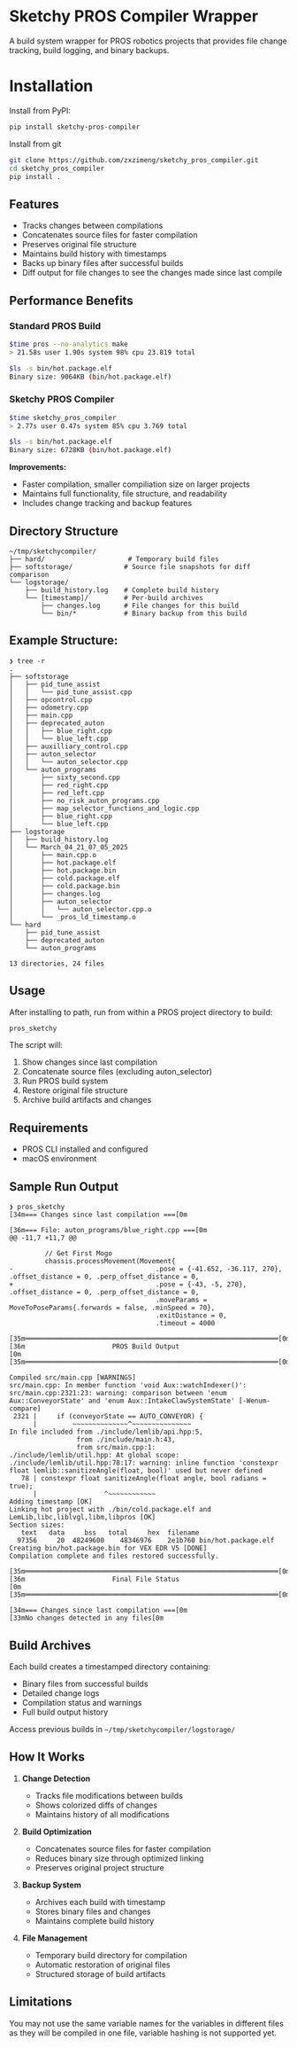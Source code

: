 # Sketchy PROS Compiler Wrapper

A build system wrapper for PROS robotics projects that provides file change tracking, build logging, and binary backups.

# Installation

Install from PyPI:

```bash
pip install sketchy-pros-compiler
```

Install from git
```bash
git clone https://github.com/zxzimeng/sketchy_pros_compiler.git
cd sketchy_pros_compiler
pip install .
```

## Features

- Tracks changes between compilations
- Concatenates source files for faster compilation
- Preserves original file structure
- Maintains build history with timestamps
- Backs up binary files after successful builds
- Diff output for file changes to see the changes made since last compile

## Performance Benefits

### Standard PROS Build
```bash
$time pros --no-analytics make  
> 21.58s user 1.90s system 98% cpu 23.819 total

$ls -s bin/hot.package.elf
Binary size: 9064KB (bin/hot.package.elf)
```

### Sketchy PROS Compiler
```bash
$time sketchy_pros_compiler
> 2.77s user 0.47s system 85% cpu 3.769 total

$ls -s bin/hot.package.elf
Binary size: 6728KB (bin/hot.package.elf)
```

**Improvements:**
- Faster compilation, smaller compiliation size on larger projects
- Maintains full functionality, file structure, and readability
- Includes change tracking and backup features

## Directory Structure

```plaintext
~/tmp/sketchycompiler/
├── hard/                     # Temporary build files
├── softstorage/             # Source file snapshots for diff comparison
└── logstorage/             
    ├── build_history.log    # Complete build history
    └── [timestamp]/         # Per-build archives
        ├── changes.log      # File changes for this build
        └── bin/*            # Binary backup from this build
```
## Example Structure:

```plaintext
❯ tree -r
.
├── softstorage
│   ├── pid_tune_assist
│   │   └── pid_tune_assist.cpp
│   ├── opcontrol.cpp
│   ├── odometry.cpp
│   ├── main.cpp
│   ├── deprecated_auton
│   │   ├── blue_right.cpp
│   │   └── blue_left.cpp
│   ├── auxilliary_control.cpp
│   ├── auton_selector
│   │   └── auton_selector.cpp
│   └── auton_programs
│       ├── sixty_second.cpp
│       ├── red_right.cpp
│       ├── red_left.cpp
│       ├── no_risk_auton_programs.cpp
│       ├── map_selector_functions_and_logic.cpp
│       ├── blue_right.cpp
│       └── blue_left.cpp
├── logstorage
│   ├── build_history.log
│   └── March_04_21_07_05_2025
│       ├── main.cpp.o
│       ├── hot.package.elf
│       ├── hot.package.bin
│       ├── cold.package.elf
│       ├── cold.package.bin
│       ├── changes.log
│       ├── auton_selector
│       │   └── auton_selector.cpp.o
│       └── _pros_ld_timestamp.o
└── hard
    ├── pid_tune_assist
    ├── deprecated_auton
    └── auton_programs

13 directories, 24 files
```
## Usage

After installing to path, run from within a PROS project directory to build:

```bash
pros_sketchy
```

The script will:
1. Show changes since last compilation
2. Concatenate source files (excluding auton_selector)
3. Run PROS build system
4. Restore original file structure
5. Archive build artifacts and changes

## Requirements

- PROS CLI installed and configured
- macOS environment

## Sample Run Output

```ansi
❯ pros_sketchy 
[34m=== Changes since last compilation ===[0m

[36m=== File: auton_programs/blue_right.cpp ===[0m
@@ -11,7 +11,7 @@

         // Get First Mogo
         chassis.processMovement(Movement{
-                                    .pose = {-41.652, -36.117, 270}, .offset_distance = 0, .perp_offset_distance = 0,
+                                    .pose = {-43, -5, 270}, .offset_distance = 0, .perp_offset_distance = 0,
                                     .moveParams = MoveToPoseParams{.forwards = false, .minSpeed = 70},
                                     .exitDistance = 0,
                                     .timeout = 4000

[35m════════════════════════════════════════════════════════════════[0m
[36m                      PROS Build Output                           [0m
[35m════════════════════════════════════════════════════════════════[0m

Compiled src/main.cpp [WARNINGS]
src/main.cpp: In member function 'void Aux::watchIndexer()':
src/main.cpp:2321:23: warning: comparison between 'enum Aux::ConveyorState' and 'enum Aux::IntakeClawSystemState' [-Wenum-compare]
 2321 |     if (conveyorState == AUTO_CONVEYOR) {
      |         ~~~~~~~~~~~~~~^~~~~~~~~~~~~~~~
In file included from ./include/lemlib/api.hpp:5,
                 from ./include/main.h:43,
                 from src/main.cpp:1:
./include/lemlib/util.hpp: At global scope:
./include/lemlib/util.hpp:78:17: warning: inline function 'constexpr float lemlib::sanitizeAngle(float, bool)' used but never defined
   78 | constexpr float sanitizeAngle(float angle, bool radians = true);
      |                 ^~~~~~~~~~~~~
Adding timestamp [OK]
Linking hot project with ./bin/cold.package.elf and LemLib,libc,liblvgl,libm,libpros [OK]
Section sizes:
   text	  data	   bss	 total	   hex	filename
  97356	    20	48249600	48346976	2e1b760	bin/hot.package.elf
Creating bin/hot.package.bin for VEX EDR V5 [DONE]
Compilation complete and files restored successfully.

[35m════════════════════════════════════════════════════════════════[0m
[36m                      Final File Status                           [0m
[35m════════════════════════════════════════════════════════════════[0m

[34m=== Changes since last compilation ===[0m
[33mNo changes detected in any files[0m
```

## Build Archives

Each build creates a timestamped directory containing:
- Binary files from successful builds
- Detailed change logs
- Compilation status and warnings
- Full build output history

Access previous builds in `~/tmp/sketchycompiler/logstorage/`

## How It Works

1. **Change Detection**
   - Tracks file modifications between builds
   - Shows colorized diffs of changes
   - Maintains history of all modifications

2. **Build Optimization**
   - Concatenates source files for faster compilation
   - Reduces binary size through optimized linking
   - Preserves original project structure

3. **Backup System**
   - Archives each build with timestamp
   - Stores binary files and changes
   - Maintains complete build history

4. **File Management**
   - Temporary build directory for compilation
   - Automatic restoration of original files
   - Structured storage of build artifacts

## Limitations

You may not use the same variable names for the variables in different files as they will be compiled in one file,
variable hashing is not supported yet.